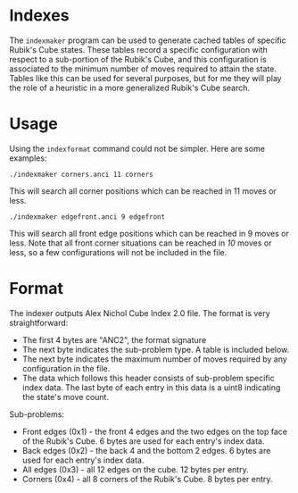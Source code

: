 Indexes
=======

The `indexmaker` program can be used to generate cached tables of specific Rubik's Cube states. These tables record a specific configuration with respect to a sub-portion of the Rubik's Cube, and this configuration is associated to the minimum number of moves required to attain the state. Tables like this can be used for several purposes, but for me they will play the role of a heuristic in a more generalized Rubik's Cube search.

Usage
=====

Using the `indexformat` command could not be simpler. Here are some examples:

    ./indexmaker corners.anci 11 corners

This will search all corner positions which can be reached in 11 moves or less.

    ./indexmaker edgefront.anci 9 edgefront

This will search all front edge positions which can be reached in 9 moves or less. Note that all front corner situations can be reached in *10* moves or less, so a few configurations will not be included in the file.

Format
======

The indexer outputs Alex Nichol Cube Index 2.0 file. The format is very straightforward:

 * The first 4 bytes are "ANC2", the format signature
 * The next byte indicates the sub-problem type. A table is included below.
 * The next byte indicates the maximum number of moves required by any configuration in the file.
 * The data which follows this header consists of sub-problem specific index data. The last byte of each entry in this data is a uint8 indicating the state's move count.

Sub-problems:
 * Front edges (0x1) - the front 4 edges and the two edges on the top face of the Rubik's Cube. 6 bytes are used for each entry's index data.
 * Back edges (0x2) - the back 4 and the bottom 2 edges. 6 bytes are used for each entry's index data.
 * All edges (0x3) - all 12 edges on the cube. 12 bytes per entry.
 * Corners (0x4) - all 8 corners of the Rubik's Cube. 8 bytes per entry.
